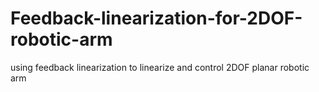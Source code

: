 # Feedback-linearization-for-2DOF-robotic-arm
using feedback linearization to linearize and control 2DOF planar robotic arm
